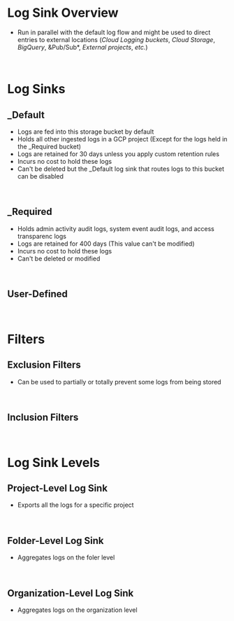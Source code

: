 # Log Sink Overview

* Run in parallel with the default log flow and might be used to direct entries to external locations (*Cloud Logging buckets*, *Cloud Storage*, *BigQuery*, &Pub/Sub*, *External projects*, *etc.*)

<br>

# Log Sinks

## _Default

* Logs are fed into this storage bucket by default
* Holds all other ingested logs in a GCP project (Except for the logs held in the _Required bucket)
* Logs are retained for 30 days unless you apply custom retention rules
* Incurs no cost to hold these logs
* Can't be deleted but the _Default log sink that routes logs to this bucket can be disabled

<br>

## _Required

* Holds admin activity audit logs, system event audit logs, and access transparenc logs
* Logs are retained for 400 days (This value can't be modified)
* Incurs no cost to hold these logs
* Can't be deleted or modified

<br>

## User-Defined

<br>

# Filters

## Exclusion Filters

* Can be used to partially or totally prevent some logs from being stored

<br>

## Inclusion Filters

<br>

# Log Sink Levels

## Project-Level Log Sink

* Exports all the logs for a specific project

<br>

## Folder-Level Log Sink

* Aggregates logs on the foler level

<br>

## Organization-Level Log Sink

* Aggregates logs on the organization level